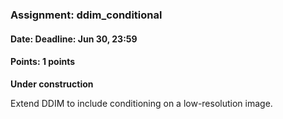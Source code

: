 ### Assignment: ddim_conditional
#### Date: Deadline: Jun 30, 23:59
#### Points: 1 points

**Under construction**

Extend DDIM to include conditioning on a low-resolution image.
